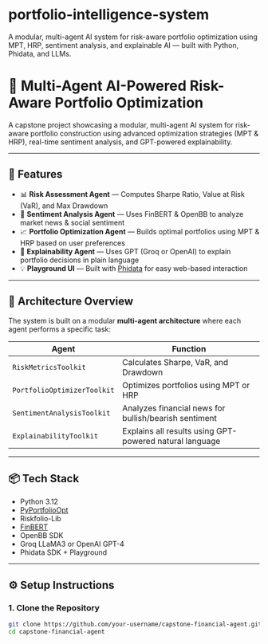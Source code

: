 # portfolio-intelligence-system
A modular, multi-agent AI system for risk-aware portfolio optimization using MPT, HRP, sentiment analysis, and explainable AI — built with Python, Phidata, and LLMs.
# 💼 Multi-Agent AI-Powered Risk-Aware Portfolio Optimization

A capstone project showcasing a modular, multi-agent AI system for risk-aware portfolio construction using advanced optimization strategies (MPT & HRP), real-time sentiment analysis, and GPT-powered explainability.

---

## 🚀 Features

- 📊 **Risk Assessment Agent** — Computes Sharpe Ratio, Value at Risk (VaR), and Max Drawdown
- 🧠 **Sentiment Analysis Agent** — Uses FinBERT & OpenBB to analyze market news & social sentiment
- 📈 **Portfolio Optimization Agent** — Builds optimal portfolios using MPT & HRP based on user preferences
- 💬 **Explainability Agent** — Uses GPT (Groq or OpenAI) to explain portfolio decisions in plain language
- 💡 **Playground UI** — Built with [Phidata](https://phidata.com) for easy web-based interaction

---

## 🧱 Architecture Overview

The system is built on a modular **multi-agent architecture** where each agent performs a specific task:

| Agent               | Function                                                             |
|--------------------|----------------------------------------------------------------------|
| `RiskMetricsToolkit`       | Calculates Sharpe, VaR, and Drawdown                           |
| `PortfolioOptimizerToolkit` | Optimizes portfolios using MPT or HRP                          |
| `SentimentAnalysisToolkit`  | Analyzes financial news for bullish/bearish sentiment         |
| `ExplainabilityToolkit`     | Explains all results using GPT-powered natural language        |

---

## 📦 Tech Stack

- Python 3.12  
- [PyPortfolioOpt](https://github.com/robertmartin8/PyPortfolioOpt)  
- Riskfolio-Lib  
- [FinBERT](https://github.com/ProsusAI/finBERT)  
- OpenBB SDK  
- Groq LLaMA3 or OpenAI GPT-4  
- Phidata SDK + Playground

---

## ⚙️ Setup Instructions

### 1. Clone the Repository

```bash
git clone https://github.com/your-username/capstone-financial-agent.git
cd capstone-financial-agent
